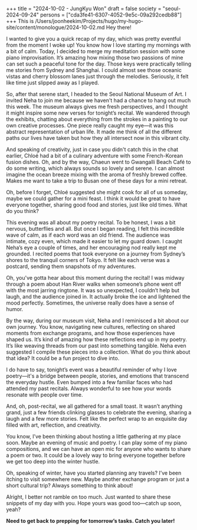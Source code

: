 +++
title = "2024-10-02 - JungKyu Won"
draft = false
society = "seoul-2024-09-24"
persons = ["cda3fe41-6307-4052-9e5c-09a292cedb88"]
+++
This is /Users/joonheekim/Projects/hugo/my-hugo-site/content/monologue/2024-10-02.md
Hey there!

I wanted to give you a quick recap of my day, which was pretty eventful from the moment I woke up! You know how I love starting my mornings with a bit of calm. Today, I decided to merge my meditation session with some piano improvisation. It’s amazing how mixing those two passions of mine can set such a peaceful tone for the day. Those keys were practically telling me stories from Sydney and Shanghai. I could almost see those oceanic vistas and cherry blossom lanes just through the melodies. Seriously, it felt like time just slipped away as I played.

So, after that serene start, I headed to the Seoul National Museum of Art. I invited Neha to join me because we haven't had a chance to hang out much this week. The museum always gives me fresh perspectives, and I thought it might inspire some new verses for tonight’s recital. We wandered through the exhibits, chatting about everything from the strokes in a painting to our own creative processes. One piece really caught my eye—it was this abstract representation of urban life. It made me think of all the different paths our lives have taken but how they all intersect now in this vibrant city.

And speaking of creativity, just in case you didn't catch this in the chat earlier, Chloé had a bit of a culinary adventure with some French-Korean fusion dishes. Oh, and by the way, Chaeun went to Gwangalli Beach Café to do some writing, which always sounds so lovely and serene. I can almost imagine the ocean breeze mixing with the aroma of freshly brewed coffee. Makes me want to take a trip to Busan one of these days for a mini retreat.

Oh, before I forget, Chloé suggested she might cook for all of us someday, maybe we could gather for a mini feast. I think it would be great to have everyone together, sharing good food and stories, just like old times. What do you think?

This evening was all about my poetry recital. To be honest, I was a bit nervous, butterflies and all. But once I began reading, I felt this incredible wave of calm, as if each word was an old friend. The audience was intimate, cozy even, which made it easier to let my guard down. I caught Neha’s eye a couple of times, and her encouraging nod really kept me grounded. I recited poems that took everyone on a journey from Sydney’s shores to the tranquil corners of Tokyo. It felt like each verse was a postcard, sending them snapshots of my adventures. 

Oh, you've gotta hear about this moment during the recital! I was midway through a poem about Han River walks when someone’s phone went off with the most jarring ringtone. It was so unexpected, I couldn’t help but laugh, and the audience joined in. It actually broke the ice and lightened the mood perfectly. Sometimes, the universe really does have a sense of humor.

By the way, during our museum visit, Neha and I reminisced a bit about our own journey. You know, navigating new cultures, reflecting on shared moments from exchange programs, and how those experiences have shaped us. It’s kind of amazing how these reflections end up in my poetry. It’s like weaving threads from our past into something tangible. Neha even suggested I compile these pieces into a collection. What do you think about that idea? It could be a fun project to dive into.

I do have to say, tonight’s event was a beautiful reminder of why I love poetry—it's a bridge between people, stories, and emotions that transcend the everyday hustle. Even bumped into a few familiar faces who had attended my past recitals. Always wonderful to see how your words resonate with people over time.

And, oh, post-recital, we all gathered for a small toast. It wasn’t anything grand, just a few friends clinking glasses to celebrate the evening, sharing a laugh and a few more stories. Felt like the perfect wrap to an exquisite day filled with art, reflection, and creativity.

You know, I’ve been thinking about hosting a little gathering at my place soon. Maybe an evening of music and poetry. I can play some of my piano compositions, and we can have an open mic for anyone who wants to share a poem or two. It could be a lovely way to bring everyone together before we get too deep into the winter hustle.

Oh, speaking of winter, have you started planning any travels? I’ve been itching to visit somewhere new. Maybe another exchange program or just a short cultural trip? Always something to think about!

Alright, I better not ramble on too much. Just wanted to share these snippets of my day with you. Hope yours was good too—catch up soon, yeah?

**Need to get back to prepping for tomorrow’s tasks. Catch you later!**
